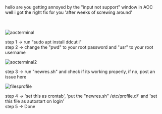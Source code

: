 hello
are you getting annoyed by the "input not support" window in AOC
well i got the right fix for you 'after weeks of screwing around'
<br>
<br>
<br>


![aocterminal](https://github.com/developeranxpy1/Fix-input-not-support-shit-AOC/assets/86851518/42b3c864-5b4f-477d-861d-fda63ee616a4)



step 1 -> run "sudo apt install ddcutil"
<br>
step 2 -> change the "pwd" to your root password and "usr" to your root username
<br>


![aocterminal2](https://github.com/developeranxpy1/Fix-input-not-support-shit-AOC/assets/86851518/eca77320-ed24-4226-8ec9-70d158b73247)




step 3 -> run "newres.sh" and check if its working properly, if no, post an issue here
<br>

![filesprofile](https://github.com/developeranxpy1/Fix-input-not-support-shit-AOC/assets/86851518/ccc28380-6a5f-425a-80ad-684ed061e263)



step 4 -> 'set this as crontab', 'put the "newres.sh" /etc/profile.d/' and 'set this file as autostart on login'
<br>
step 5 -> Done

